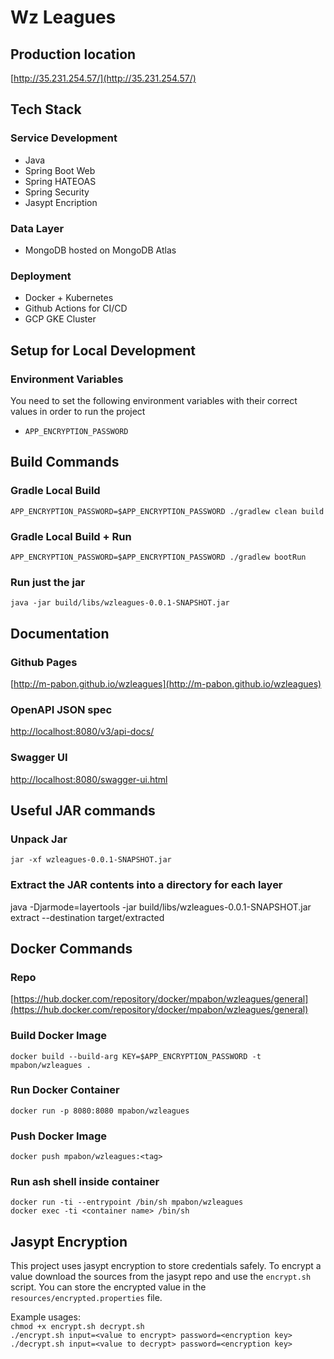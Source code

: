 # Wz Leagues

## Production location
[http://35.231.254.57/](http://35.231.254.57/)

## Tech Stack
### Service Development
- Java
- Spring Boot Web
- Spring HATEOAS
- Spring Security
- Jasypt Encription
### Data Layer
- MongoDB hosted on MongoDB Atlas
### Deployment
- Docker + Kubernetes
- Github Actions for CI/CD
- GCP GKE Cluster

## Setup for Local Development

### Environment Variables
You need to set the following environment variables with their correct values in order to run the project

- `APP_ENCRYPTION_PASSWORD`

## Build Commands

### Gradle Local Build
`APP_ENCRYPTION_PASSWORD=$APP_ENCRYPTION_PASSWORD ./gradlew clean build`

### Gradle Local Build + Run
`APP_ENCRYPTION_PASSWORD=$APP_ENCRYPTION_PASSWORD ./gradlew bootRun`

### Run just the jar
`java -jar build/libs/wzleagues-0.0.1-SNAPSHOT.jar`

## Documentation

### Github Pages
[http://m-pabon.github.io/wzleagues](http://m-pabon.github.io/wzleagues)

### OpenAPI JSON spec
[http://localhost:8080/v3/api-docs/](http://localhost:8080/v3/api-docs/)

### Swagger UI
[http://localhost:8080/swagger-ui.html](http://localhost:8080/swagger-ui.html)

## Useful JAR commands

### Unpack Jar
`jar -xf wzleagues-0.0.1-SNAPSHOT.jar`

### Extract the JAR contents into a directory for each layer
java -Djarmode=layertools -jar build/libs/wzleagues-0.0.1-SNAPSHOT.jar extract --destination target/extracted

## Docker Commands

### Repo
[https://hub.docker.com/repository/docker/mpabon/wzleagues/general](https://hub.docker.com/repository/docker/mpabon/wzleagues/general)

### Build Docker Image
`docker build --build-arg KEY=$APP_ENCRYPTION_PASSWORD -t mpabon/wzleagues .`

### Run Docker Container
`docker run -p 8080:8080 mpabon/wzleagues`

### Push Docker Image
`docker push mpabon/wzleagues:<tag>`


### Run ash shell inside container
`docker run -ti --entrypoint /bin/sh mpabon/wzleagues` <br/>
`docker exec -ti <container name> /bin/sh`

## Jasypt Encryption
This project uses jasypt encryption to store credentials safely. To encrypt a value download the sources from the jasypt
repo and use the `encrypt.sh` script. You can store the encrypted value in the `resources/encrypted.properties` file.

Example usages:<br/>
`chmod +x encrypt.sh decrypt.sh` <br/>
`./encrypt.sh input=<value to encrypt> password=<encryption key>`<br/>
`./decrypt.sh input=<value to decrypt> password=<encryption key>`
